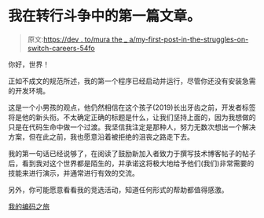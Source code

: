 # 我在转行斗争中的第一篇文章。

> 原文:[https://dev . to/mura the _ a/my-first-post-in-the-struggles-on-switch-careers-54fo](https://dev.to/murathe_a/my-first-post-amidst-the-struggles-on-switch-careers-54fo)

你好，世界！

正如不成文的规范所述，我的第一个程序已经启动并运行，尽管你还没有安装急需的开发环境。

这是一个小男孩的观点，他仍然相信在这个孩子(2019)长出牙齿之前，开发者标签将是他的新头衔。不太确定正确的标题是什么，让我们坚持上面的，因为我想做的只是在代码生命中做一个过渡。我坚信我注定是那种人，努力无数次想出一个解决方案，但在此之前，我也愿意沿着被拒绝的沮丧之路走下去。

我的第一句话已经说够了，在阅读了鼓励新加入者致力于撰写技术博客帖子的帖子后，看到我对这个世界都是陌生的，并承诺这将极大地给予他们(我们)非常需要的技能来进行演示，并通常进行有效的交流。

另外，你可能愿意看看我的竞选活动，知道任何形式的帮助都值得感激。

[我的编码之旅](https://gogetfunding.com/mycodingjourney/)